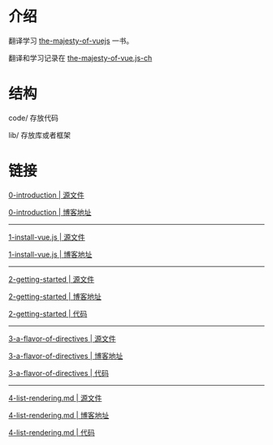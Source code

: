 # 介绍

翻译学习 [the-majesty-of-vuejs](https://leanpub.com/vuejs) 一书。 

翻译和学习记录在 [the-majesty-of-vue.js-ch](https://github.com/cody1991/awesome-vue/tree/master/the-majesty-of-vue.js-ch)

# 结构

code/ 存放代码

lib/ 存放库或者框架

# 链接

[0-introduction | 源文件](https://github.com/cody1991/awesome-vue/blob/master/the-majesty-of-vue.js-ch/0-introduction.md)

[0-introduction | 博客地址](http://cody1991.github.io/vue/2016/08/11/the-majesty-of-vue.js-0-introduction.html)

<hr/>

[1-install-vue.js | 源文件](https://github.com/cody1991/awesome-vue/blob/master/the-majesty-of-vue.js-ch/1-install-vue.js.md)

[1-install-vue.js | 博客地址](http://cody1991.github.io/vue/2016/08/11/the-majesty-of-vue.js-1-install-vue.js.html)

<hr/>

[2-getting-started | 源文件](https://github.com/cody1991/awesome-vue/blob/master/the-majesty-of-vue.js-ch/2-getting-started.md)

[2-getting-started | 博客地址](http://cody1991.github.io/vue/2016/08/11/the-majesty-of-vue.js-2-getting-started.html)

[2-getting-started | 代码](https://github.com/cody1991/awesome-vue/tree/master/the-majesty-of-vue.js-ch/code/2-getting-started)

<hr/>

[3-a-flavor-of-directives | 源文件](https://github.com/cody1991/awesome-vue/blob/master/the-majesty-of-vue.js-ch/3-a-flavor-of-directives.md)

[3-a-flavor-of-directives | 博客地址](http://cody1991.github.io/vue/2016/08/12/the-majesty-of-vue.js-3-a-flavor-of-directives.html)

[3-a-flavor-of-directives | 代码](https://github.com/cody1991/awesome-vue/tree/master/the-majesty-of-vue.js-ch/code/3-a-flavor-of-directives)

<hr/>

[4-list-rendering.md | 源文件](https://github.com/cody1991/awesome-vue/blob/master/the-majesty-of-vue.js-ch/4-list-rendering.md)

[4-list-rendering.md | 博客地址](http://cody1991.github.io/vue/2016/08/15/the-majesty-of-vue.js-4-list-rendering.html)

[4-list-rendering.md | 代码](https://github.com/cody1991/awesome-vue/tree/master/the-majesty-of-vue.js-ch/code/4-list-rendering)
